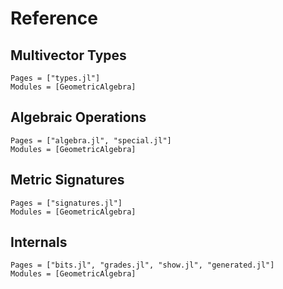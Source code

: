 # Reference

## Multivector Types

```@autodocs
Pages = ["types.jl"]
Modules = [GeometricAlgebra]
```

## Algebraic Operations

```@autodocs
Pages = ["algebra.jl", "special.jl"]
Modules = [GeometricAlgebra]
```

## Metric Signatures

```@autodocs
Pages = ["signatures.jl"]
Modules = [GeometricAlgebra]
```

## Internals

```@autodocs
Pages = ["bits.jl", "grades.jl", "show.jl", "generated.jl"]
Modules = [GeometricAlgebra]
```

